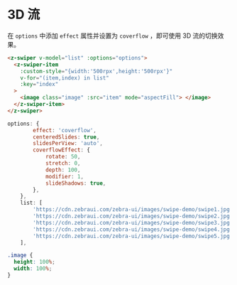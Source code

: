 # 3D 流

在 `options` 中添加 `effect` 属性并设置为 `coverflow` ，即可使用 3D 流的切换效果。

```html
<z-swiper v-model="list" :options="options">
  <z-swiper-item
    :custom-style="{width:'500rpx',height:'500rpx'}"
    v-for="(item,index) in list"
    :key="index"
  >
    <image class="image" :src="item" mode="aspectFill"> </image>
  </z-swiper-item>
</z-swiper>
```

```js
options: {
        effect: 'coverflow',
        centeredSlides: true,
        slidesPerView: 'auto',
        coverflowEffect: {
            rotate: 50,
            stretch: 0,
            depth: 100,
            modifier: 1,
            slideShadows: true,
        },
    },
    list: [
        'https://cdn.zebraui.com/zebra-ui/images/swipe-demo/swipe1.jpg',
        'https://cdn.zebraui.com/zebra-ui/images/swipe-demo/swipe2.jpg',
        'https://cdn.zebraui.com/zebra-ui/images/swipe-demo/swipe3.jpg',
        'https://cdn.zebraui.com/zebra-ui/images/swipe-demo/swipe4.jpg',
        'https://cdn.zebraui.com/zebra-ui/images/swipe-demo/swipe5.jpg',
    ],
```

```css
.image {
  height: 100%;
  width: 100%;
}
```

<Simulator src="https://swiper.zebraui.com/h5/pages/coverflow/index"></Simulator>
